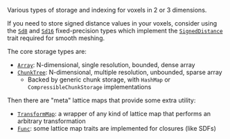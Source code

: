 Various types of storage and indexing for voxels in 2 or 3 dimensions.

If you need to store signed distance values in your voxels, consider using the
[`Sd8`](self::signed_distance::Sd8) and [`Sd16`](self::signed_distance::Sd16)
fixed-precision types which implement the
[`SignedDistance`](self::signed_distance::SignedDistance) trait required for
smooth meshing.

The core storage types are:

- [`Array`](self::array::Array): N-dimensional, single resolution, bounded,
  dense array
- [`ChunkTree`](self::chunk::ChunkTree): N-dimensional, multiple resolution,
  unbounded, sparse array
  - Backed by generic chunk storage, with `HashMap` or
    `CompressibleChunkStorage` implementations

Then there are "meta" lattice maps that provide some extra utility:

- [`TransformMap`](self::transform_map::TransformMap): a wrapper of any kind of
  lattice map that performs an arbitrary transformation
- [`Func`](self::func::Func): some lattice map traits are implemented for
  closures (like SDFs)
